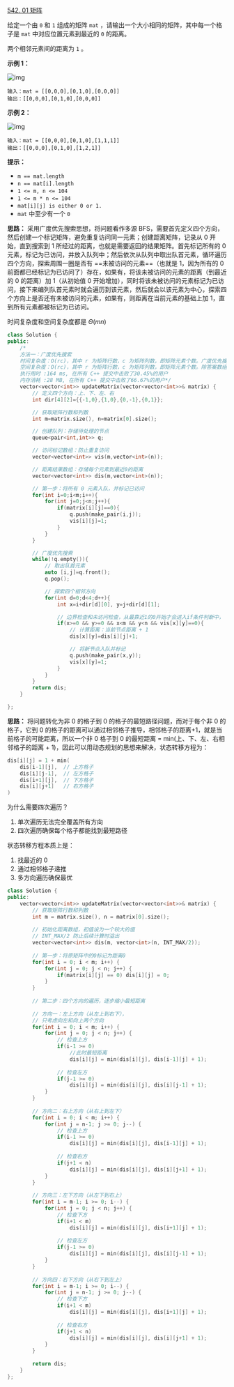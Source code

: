 [542. 01 矩阵](https://leetcode.cn/problems/01-matrix/)

给定一个由 `0` 和 `1` 组成的矩阵 `mat` ，请输出一个大小相同的矩阵，其中每一个格子是 `mat` 中对应位置元素到最近的 `0` 的距离。

两个相邻元素间的距离为 `1` 。

**示例 1：**

![img](https://cdn.jsdelivr.net/gh/Gongzihang6/Pictures@main/Medias/medias%2F2025%2F07%2F1626667201-NCWmuP-image.png)

```
输入：mat = [[0,0,0],[0,1,0],[0,0,0]]
输出：[[0,0,0],[0,1,0],[0,0,0]]
```

**示例 2：**

![img](https://cdn.jsdelivr.net/gh/Gongzihang6/Pictures@main/Medias/medias%2F2025%2F07%2F1626667205-xFxIeK-image.png)

```
输入：mat = [[0,0,0],[0,1,0],[1,1,1]]
输出：[[0,0,0],[0,1,0],[1,2,1]]
```

**提示：**

- `m == mat.length`
- `n == mat[i].length`
- `1 <= m, n <= 104`
- `1 <= m * n <= 104`
- `mat[i][j] is either 0 or 1.`
- `mat` 中至少有一个 `0 `

**思路：** 采用广度优先搜索思想，将问题看作多源 BFS，需要首先定义四个方向，然后创建一个标记矩阵，避免重复访问同一元素；创建距离矩阵，记录从 0 开始，直到搜索到 1 所经过的距离，也就是需要返回的结果矩阵。首先标记所有的 0 元素，标记为已访问，并放入队列中；然后依次从队列中取出队首元素，循环遍历四个方向，探索周围一圈是否有 ==未被访问的元素==（也就是 1，因为所有的 0 前面都已经标记为已访问了）存在，如果有，将该未被访问的元素的距离（到最近的 0 的距离）加 1（从初始值 0 开始增加），同时将该未被访问的元素标记为已访问，接下来编列队首元素时就会遍历到该元素，然后就会以该元素为中心，探索四个方向上是否还有未被访问的元素，如果有，则距离在当前元素的基础上加 1，直到所有元素都被标记为已访问。

时间复杂度和空间复杂度都是 $\Theta(mn)$

```c++
class Solution {
public:
    /*
    方法一：广度优先搜索
    时间复杂度：O(rc)，其中 r 为矩阵行数，c 为矩阵列数，即矩阵元素个数。广度优先搜索中每个位置最多只会被加入队列一次，因此只需要 O(rc) 的时间复杂度。
    空间复杂度：O(rc)，其中 r 为矩阵行数，c 为矩阵列数，即矩阵元素个数。除答案数组外，最坏情况下矩阵里所有元素都为 0，全部被加入队列中，此时需要 O(rc) 的空间复杂度。
    执行用时 :164 ms, 在所有 C++ 提交中击败了30.45%的用户
    内存消耗 :28 MB, 在所有 C++ 提交中击败了66.67%的用户*/
    vector<vector<int>> updateMatrix(vector<vector<int>>& matrix) {  
        // 定义四个方向：上、下、左、右  
        int dir[4][2]={{-1,0},{1,0},{0,-1},{0,1}};  

        // 获取矩阵行数和列数  
        int m=matrix.size(), n=matrix[0].size();  

        // 创建队列：存储待处理的节点  
        queue<pair<int,int>> q;  

        // 访问标记数组：防止重复访问  
        vector<vector<int>> vis(m,vector<int>(n));  

        // 距离结果数组：存储每个元素到最近0的距离  
        vector<vector<int>> dis(m,vector<int>(n));  

        // 第一步：将所有 0 元素入队，并标记已访问  
        for(int i=0;i<m;i++){  
            for(int j=0;j<n;j++){  
                if(matrix[i][j]==0){  
                    q.push(make_pair(i,j));  
                    vis[i][j]=1;  
                }  
            }  
        }  

        // 广度优先搜索  
        while(!q.empty()){  
            // 取出队首元素  
            auto [i,j]=q.front();  
            q.pop();  

            // 探索四个相邻方向  
            for(int d=0;d<4;d++){  
                int x=i+dir[d][0], y=j+dir[d][1];  

                // 边界检查和未访问检查，从最靠近1的0开始才会进入if条件判断中，
                if(x>=0 && y>=0 && x<m && y<n && vis[x][y]==0){  
                    // 计算距离：当前节点距离 + 1  
                    dis[x][y]=dis[i][j]+1;  

                    // 将新节点入队并标记  
                    q.push(make_pair(x,y));  
                    vis[x][y]=1;  
                }  
            }  
        }  
        return dis;  
    }  

};
```

**思路：** 将问题转化为非 0 的格子到 0 的格子的最短路径问题，而对于每个非 0 的格子，它到 0 的格子的距离可以通过相邻格子推导，相邻格子的距离+1，就是当前格子的可能距离，所以一个非 0 格子到 0 的最短距离 = min(上、下、左、右相邻格子的距离 + 1)，因此可以用动态规划的思想来解决，状态转移方程为：

```c++
dis[i][j] = 1 + min(  
    dis[i-1][j],  // 上方格子  
    dis[i][j-1],  // 左方格子  
    dis[i+1][j],  // 下方格子  
    dis[i][j+1]   // 右方格子  
)  
```

为什么需要四次遍历？

1. 单次遍历无法完全覆盖所有方向
2. 四次遍历确保每个格子都能找到最短路径

状态转移方程本质上是：

1. 找最近的 0
2. 通过相邻格子递推
3. 多方向遍历确保最优

```c++
class Solution {  
public:  
    vector<vector<int>> updateMatrix(vector<vector<int>>& matrix) {  
        // 获取矩阵行数和列数  
        int m = matrix.size(), n = matrix[0].size();  
        
        // 初始化距离数组，初值设为一个较大的值  
        // INT_MAX/2 防止后续计算时溢出  
        vector<vector<int>> dis(m, vector<int>(n, INT_MAX/2));  
        
        // 第一步：将原矩阵中的0标记为距离0  
        for(int i = 0; i < m; i++) {  
            for(int j = 0; j < n; j++) {  
                if(matrix[i][j] == 0) dis[i][j] = 0;  
            }  
        }  
        
        // 第二步：四个方向的遍历，逐步缩小最短距离  
        
        // 方向一：左上方向（从左上到右下），
        // 只考虑向左和向上两个方向  
        for(int i = 0; i < m; i++) {  
            for(int j = 0; j < n; j++) {  
                // 检查上方  
                if(i-1 >= 0)   
                    //此时最短距离
                    dis[i][j] = min(dis[i][j], dis[i-1][j] + 1);  
                
                // 检查左方  
                if(j-1 >= 0)   
                    dis[i][j] = min(dis[i][j], dis[i][j-1] + 1);  
            }  
        }  
        
        // 方向二：右上方向（从右上到左下）  
        for(int i = 0; i < m; i++) {  
            for(int j = n-1; j >= 0; j--) {  
                // 检查上方  
                if(i-1 >= 0)   
                    dis[i][j] = min(dis[i][j], dis[i-1][j] + 1);  
                
                // 检查右方  
                if(j+1 < n)   
                    dis[i][j] = min(dis[i][j], dis[i][j+1] + 1);  
            }  
        }  
        
        // 方向三：左下方向（从左下到右上）  
        for(int i = m-1; i >= 0; i--) {  
            for(int j = 0; j < n; j++) {  
                // 检查下方  
                if(i+1 < m)   
                    dis[i][j] = min(dis[i][j], dis[i+1][j] + 1);  
                
                // 检查左方  
                if(j-1 >= 0)   
                    dis[i][j] = min(dis[i][j], dis[i][j-1] + 1);  
            }  
        }  
        
        // 方向四：右下方向（从右下到左上）  
        for(int i = m-1; i >= 0; i--) {  
            for(int j = n-1; j >= 0; j--) {  
                // 检查下方  
                if(i+1 < m)   
                    dis[i][j] = min(dis[i][j], dis[i+1][j] + 1);  
                
                // 检查右方  
                if(j+1 < n)   
                    dis[i][j] = min(dis[i][j], dis[i][j+1] + 1);  
            }  
        }  
        
        return dis;  
    }  
};  
```

